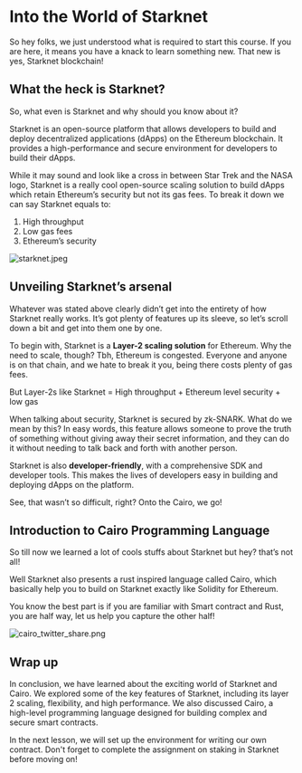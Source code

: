 # Into the World of Starknet

So hey folks, we just understood what is required to start this course. If you are here, it means you have a knack to learn something new. That new is yes, Starknet blockchain!

## What the heck is Starknet?

So, what even is Starknet and why should you know about it?

Starknet is an open-source platform that allows developers to build and deploy decentralized applications (dApps) on the Ethereum blockchain. It provides a high-performance and secure environment for developers to build their dApps. 

While it may sound and look like a cross in between Star Trek and the NASA logo, Starknet is a really cool open-source scaling solution to build dApps which retain Ethereum’s security but not its gas fees. To break it down we can say Starknet equals to:

1. High throughput
2. Low gas fees
3. Ethereum’s security

![starknet.jpeg](https://github.com/0xmetaschool/Learning-Projects/raw/main/Code%20an%20ERC-20%20token%20in%20Cairo%20on%20Starknet%20Blockchain/1.%20Let%E2%80%99s%20Get%20Started/Into%20the%20World%20of%20Starknet%20ec3e4e80cd9844a084ed7ee8a405e888/starknet.jpeg)

## Unveiling Starknet’s arsenal

Whatever was stated above clearly didn’t get into the entirety of how Starknet really works. It’s got plenty of features up its sleeve, so let’s scroll down a bit and get into them one by one.

To begin with, Starknet is a **Layer-2 scaling solution** for Ethereum. Why the need to scale, though? Tbh, Ethereum is congested. Everyone and anyone is on that chain, and we hate to break it you, being there costs plenty of gas fees.

But Layer-2s like Starknet = High throughput + Ethereum level security + low gas

When talking about security, Starknet is secured by zk-SNARK. What do we mean by this? In easy words, this feature allows someone to prove the truth of something without giving away their secret information, and they can do it without needing to talk back and forth with another person.

Starknet is also **developer-friendly**, with a comprehensive SDK and developer tools. This makes the lives of developers easy in building and deploying dApps on the platform.

See, that wasn’t so difficult, right? Onto the Cairo, we go!

## Introduction to Cairo Programming Language

So till now we learned a lot of cools stuffs about Starknet but hey? that’s not all!

Well Starknet also presents a rust inspired language called Cairo, which basically help you to build on Starknet exactly like Solidity for Ethereum.

You know the best part is if you are familiar with Smart contract and Rust, you are half way, let us help you capture the other half!

![cairo_twitter_share.png](https://github.com/0xmetaschool/Learning-Projects/raw/main/Code%20an%20ERC-20%20token%20in%20Cairo%20on%20Starknet%20Blockchain/1.%20Let%E2%80%99s%20Get%20Started/Into%20the%20World%20of%20Starknet%20ec3e4e80cd9844a084ed7ee8a405e888/cairo_twitter_share.png)

## Wrap up

In conclusion, we have learned about the exciting world of Starknet and Cairo. We explored some of the key features of Starknet, including its layer 2 scaling, flexibility, and high performance. We also discussed Cairo, a high-level programming language designed for building complex and secure smart contracts. 

In the next lesson, we will set up the environment for writing our own contract. Don't forget to complete the assignment on staking in Starknet before moving on!
